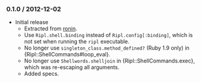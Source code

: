 ### 0.1.0 / 2012-12-02

* Initial release
  * Extracted from [ronin](https://github.com/ronin-ruby/ronin).
  * Use `Ripl.shell.binding` instead of `Ripl.config[:binding]`, which is not
    set when running the `ripl` executable.
  * No longer use `singleton_class.method_defined?` (Ruby 1.9 only) in
    {Ripl::ShellCommands#loop_eval}.
  * No longer use `Shellwords.shelljoin` in {Ripl::ShellCommands.exec},
    which was re-escaping all arguments.
  * Added specs.

